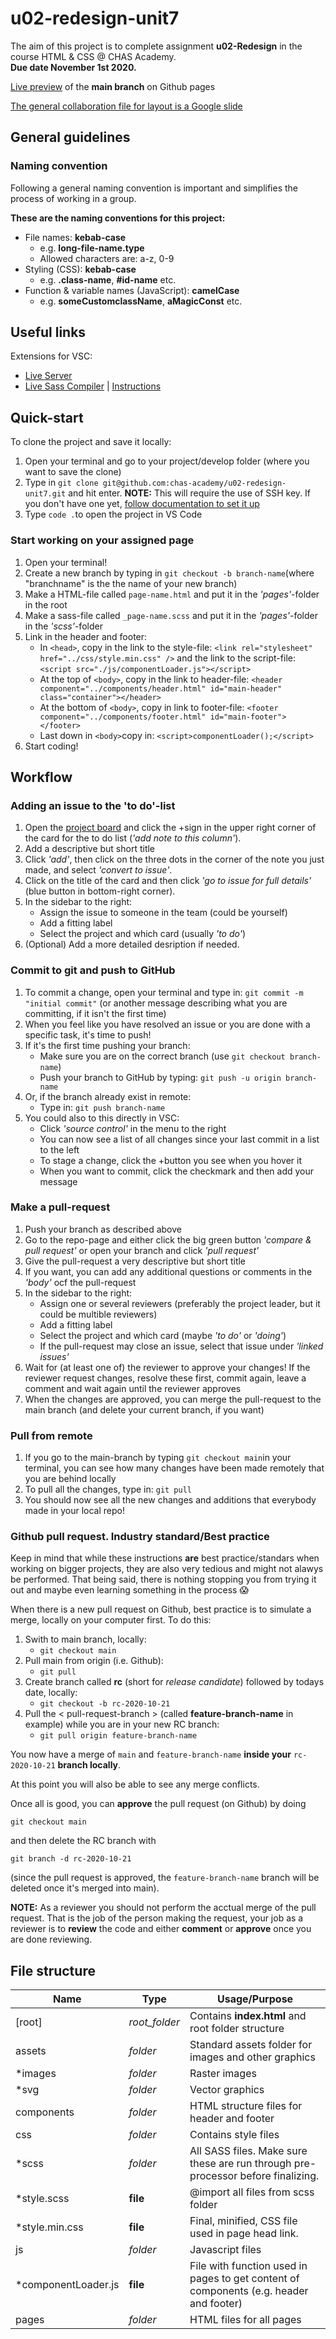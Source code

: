 # u02-redesign-unit7

The aim of this project is to complete assignment **u02-Redesign** in the course HTML & CSS @ CHAS Academy.  
**Due date November 1st 2020.**  

[Live preview](https://chas-academy.github.io/u02-redesign-unit7/) of the **main branch** on Github pages

[The general collaboration file for layout is a Google slide](https://docs.google.com/presentation/d/19k_KDMHZx57PBcOhPdqDo0FMRwZnlfstP9MUUzL7_LQ/edit#slide=id.ga37a843233_0_12)

## General guidelines

### Naming convention

Following a general naming convention is important and simplifies the process of working in a group. 

**These are the naming conventions for this project:**

- File names: **kebab-case**
  - e.g. **long-file-name.type**
  - Allowed characters are: a-z, 0-9
- Styling (CSS): **kebab-case**
  - e.g. **.class-name**, **#id-name** etc.
- Function & variable names (JavaScript): **camelCase**
  - e.g. **someCustomclassName**, **aMagicConst** etc.

## Useful links

Extensions for VSC:

- [Live Server](https://marketplace.visualstudio.com/items?itemName=ritwickdey.LiveServer)
- [Live Sass Compiler](https://marketplace.visualstudio.com/items?itemName=ritwickdey.live-sass) | [Instructions](/css/README.md)

## Quick-start

To clone the project and save it locally:

1. Open your terminal and go to your project/develop folder (where you want to save the clone)
2. Type in `git clone git@github.com:chas-academy/u02-redesign-unit7.git` and hit enter. **NOTE:** This will require the use of SSH key. If you don't have one yet, [follow documentation to set it up](https://docs.github.com/en/free-pro-team@latest/github/authenticating-to-github/connecting-to-github-with-ssh)
3. Type `code .`to open the project in VS Code

### Start working on your assigned page  

1. Open your terminal!
2. Create a new branch by typing in `git checkout -b branch-name`(where "branchname" is the the name of your new branch)
3. Make a HTML-file called `page-name.html` and put it in the *'pages'*-folder in the root
4. Make a sass-file called `_page-name.scss` and put it in the *'pages'*-folder in the *'scss'*-folder
5. Link in the header and footer:
   - In `<head>`, copy in the link to the style-file: `<link rel="stylesheet" href="../css/style.min.css" />`
      and the link to the script-file: `<script src="./js/componentLoader.js"></script>`
   - At the top of `<body>`, copy in the link to header-file: `<header component="../components/header.html" id="main-header" class="container"></header>`
   - At the bottom of `<body>`, copy in link to footer-file: `<footer component="../components/footer.html" id="main-footer"></footer>`
   - Last down in `<body>`copy in: `<script>componentLoader();</script>`
6. Start coding!

## Workflow

### Adding an issue to the 'to do'-list

1. Open the [project board](https://github.com/chas-academy/u02-redesign-unit7/projects/1) and click the +sign in the upper right corner of the card for the to do list (*'add note to this column'*).
2. Add a descriptive but short title
3. Click *'add'*, then click on the three dots in the corner of the note you just made, and select *'convert to issue'*.
4. Click on the title of the card and then click *'go to issue for full details'* (blue button in bottom-right corner).
5. In the sidebar to the right:
   - Assign the issue to someone in the team (could be yourself)
   - Add a fitting label
   - Select the project and which card (usually *'to do'*)
6. (Optional) Add a more detailed desription if needed.

### Commit to git and push to GitHub

1. To commit a change, open your terminal and type in: `git commit -m "initial commit"` (or another message describing what you are committing, if it isn't the first time)
2. When you feel like you have resolved an issue or you are done with a specific task, it's time to push!
3. If it's the first time pushing your branch:
   - Make sure you are on the correct branch (use `git checkout branch-name`)
   - Push your branch to GitHub by typing: `git push -u origin branch-name`  
4. Or, if the branch already exist in remote:
   - Type in: `git push branch-name`
5. You could also to this directly in VSC:
   - Click *'source control'* in the menu to the right
   - You can now see a list of all changes since your last commit in a list to the left
   - To stage a change, click the +button you see when you hover it
   - When you want to commit, click the checkmark and then add your message

### Make a pull-request

1. Push your branch as described above
2. Go to the repo-page and either click the big green button *'compare & pull request'* or open your branch and click *'pull request'*
3. Give the pull-request a very descriptive but short title
4. If you want, you can add any additional questions or comments in the *'body'* ocf the pull-request
5. In the sidebar to the right:
   - Assign one or several reviewers (preferably the project leader, but it could be multible reviewers)
   - Add a fitting label
   - Select the project and which card (maybe *'to do'* or *'doing'*)
   - If the pull-request may close an issue, select that issue under *'linked issues'*
6. Wait for (at least one of) the reviewer to approve your changes! If the reviewer request changes, resolve these first, commit again, leave a comment and wait again until the reviewer approves
7. When the changes are approved, you can merge the pull-request to the main branch (and delete your current branch, if you want)

### Pull from remote

1. If you go to the main-branch by typing `git checkout main`in your terminal, you can see how many changes have been made remotely that you are behind locally
2. To pull all the changes, type in: `git pull`
3. You should now see all the new changes and additions that everybody made in your local repo!

### Github pull request. Industry standard/Best practice

Keep in mind that while these instructions **are** best practice/standars when working on bigger projects, they are also very tedious and might not alawys be performed. That being said, there is nothing stopping you from trying it out and maybe even learning something in the process 😱

When there is a new pull request on Github, best practice is to simulate a merge, locally on your computer first. To do this:

1. Swith to main branch, locally:
    - `git checkout main`
2. Pull main from origin (i.e. Github):
    - `git pull`
3. Create branch called **rc** (short for *release candidate*) followed by todays date, locally:
    - `git checkout -b rc-2020-10-21`
4. Pull the < pull-request-branch > (called **feature-branch-name** in example) while you are in your new RC branch:
    - `git pull origin feature-branch-name`

You now have a merge of `main` and `feature-branch-name` **inside your** `rc-2020-10-21` **branch locally**.

At this point you will also be able to see any merge conflicts.

Once all is good, you can **approve** the pull request (on Github) by doing

`git checkout main`

and then delete the RC branch with

`git branch -d rc-2020-10-21`

(since the pull request is approved, the `feature-branch-name` branch will be deleted once it's merged into main).

**NOTE:** As a reviewer you should not perform the acctual merge of the pull request. That is the job of the person making the request, your job as a reviewer is to **review** the code and either **comment** or **approve** once you are done reviewing.

## File structure

Name | Type | Usage/Purpose
-|-|-
[root] | _root_folder_ | Contains **index.html** and root folder structure
assets | _folder_ | Standard assets folder for images and other graphics
*images | _folder_ | Raster images
*svg | _folder_ | Vector graphics
components | _folder_ | HTML structure files for header and footer
css | _folder_ | Contains style files
*scss | _folder_ | All SASS files. Make sure these are run through pre-processor before finalizing.
*style.scss | **file** | @import all files from scss folder
*style.min.css | **file** | Final, minified, CSS file used in page head link.
js | _folder_ | Javascript files
*componentLoader.js | **file** | File with function used in pages to get content of components (e.g. header and footer)
pages | _folder_ | HTML files for all pages
